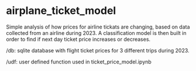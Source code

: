# airplane_ticket_model

Simple analysis of how prices for airline tickats are changing, based on data collected from an airline during 2023.
A classification model is then built in order to find if next day ticket price increases or decreases.


/db: sqlite database with flight ticket prices for 3 different trips during 2023.

/udf: user defined function used in ticket_price_model.ipynb
